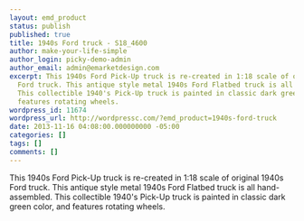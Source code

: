 ```yaml
---
layout: emd_product
status: publish
published: true
title: 1940s Ford truck - S18_4600
author: make-your-life-simple
author_login: picky-demo-admin
author_email: admin@emarketdesign.com
excerpt: This 1940s Ford Pick-Up truck is re-created in 1:18 scale of original 1940s
  Ford truck. This antique style metal 1940s Ford Flatbed truck is all hand-assembled.
  This collectible 1940's Pick-Up truck is painted in classic dark green color, and
  features rotating wheels.
wordpress_id: 11674
wordpress_url: http://wordpressc.com/?emd_product=1940s-ford-truck
date: 2013-11-16 04:08:00.000000000 -05:00
categories: []
tags: []
comments: []
---
```

This 1940s Ford Pick-Up truck is re-created in 1:18 scale of original 1940s Ford truck. This antique style metal 1940s Ford Flatbed truck is all hand-assembled. This collectible 1940's Pick-Up truck is painted in classic dark green color, and features rotating wheels.
